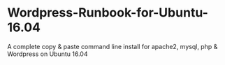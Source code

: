 # Wordpress-Runbook-for-Ubuntu-16.04
A complete copy &amp; paste command line install for apache2, mysql, php &amp; Wordpress on Ubuntu 16.04
